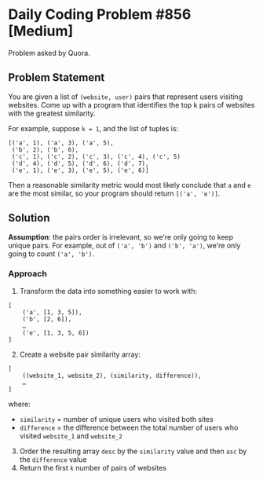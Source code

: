 # Daily Coding Problem #856 [Medium]

Problem asked by Quora.

## Problem Statement

You are given a list of `(website, user)` pairs that represent users visiting websites. 
Come up with a program that identifies the top k pairs of websites with the greatest similarity.

For example, suppose `k = 1`, and the list of tuples is:

```text
[('a', 1), ('a', 3), ('a', 5),
 ('b', 2), ('b', 6),
 ('c', 1), ('c', 2), ('c', 3), ('c', 4), ('c', 5)
 ('d', 4), ('d', 5), ('d', 6), ('d', 7),
 ('e', 1), ('e', 3), ('e', 5), ('e', 6)]
```

Then a reasonable similarity metric would most likely conclude that `a` and `e` are 
the most similar, so your program should return `[('a', 'e')]`.

## Solution

**Assumption**: the pairs order is irrelevant, so we're only going to keep unique pairs. 
For example, out of `('a', 'b')` and `('b', 'a')`, we're only going to count `('a', 'b')`.

### Approach

1. Transform the data into something easier to work with:
```text
[
    ('a', [1, 3, 5]),
    ('b', [2, 6]),
    …
    ('e', [1, 3, 5, 6])
]
```

2. Create a website pair similarity array:
```text
[
    ((website_1, website_2), (similarity, difference)),
    …
]
```
where:
- `similarity` = number of unique users who visited both sites
- `difference` = the difference between the total number of users who visited `website_1` and `website_2`

3. Order the resulting array `desc` by the `similarity` value and then `asc` by the `difference` value
4. Return the first `k` number of pairs of websites
